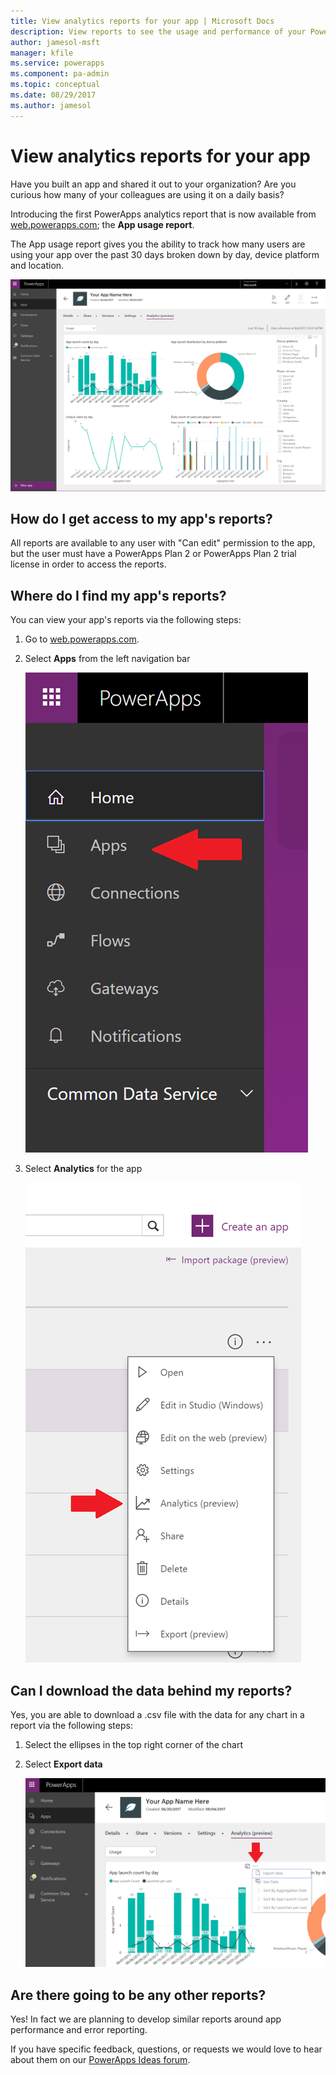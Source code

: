 ```yaml
---
title: View analytics reports for your app | Microsoft Docs
description: View reports to see the usage and performance of your PowerApps apps.
author: jamesol-msft
manager: kfile
ms.service: powerapps
ms.component: pa-admin
ms.topic: conceptual
ms.date: 08/29/2017
ms.author: jamesol
---
```


# View analytics reports for your app
Have you built an app and shared it out to your organization?  Are you curious how many of your colleagues are using it on a daily basis?

Introducing the first  PowerApps analytics report that is now available from [web.powerapps.com](https://web.powerapps.com); the **App usage report**.

The App usage report gives you the ability to track how many users are using your app over the past 30 days broken down by day, device platform and location.

![App usage report](./media/app-analytics/analytics.png)

## How do I get access to my app's reports?
All reports are available to any user with "Can edit" permission to the app, but the user must have a PowerApps Plan 2 or PowerApps Plan 2 trial license in order to access the reports.

## Where do I find my app's reports?
You can view your app's reports via the following steps:

1. Go to [web.powerapps.com](https://web.powerapps.com).
2. Select **Apps** from the left navigation bar
   
    ![Left navigation bar](./media/app-analytics/left-nav.png)
3. Select **Analytics** for the app
   
    ![Analytics entry point](./media/app-analytics/analytics-entry-point.png)

## Can I download the data behind my reports?
Yes, you are able to download a .csv file with the data for any chart in a report via the following steps:

1. Select the ellipses in the top right corner of the chart
2. Select **Export data**
   
    ![Download chart data](./media/app-analytics/analytics-download.png)

## Are there going to be any other reports?
Yes! In fact we are planning to develop similar reports around app performance and error reporting.

If you have specific feedback, questions, or requests we would love to hear about them on our [PowerApps Ideas forum](https://powerusers.microsoft.com/t5/PowerApps-Ideas/idb-p/PowerAppsIdeas).

